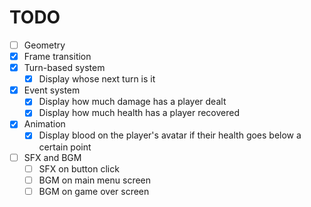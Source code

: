 # TODO
* [ ] Geometry
* [x] Frame transition
* [x] Turn-based system
    * [x] Display whose next turn is it
* [x] Event system
    * [x] Display how much damage has a player dealt
    * [x] Display how much health has a player recovered
* [x] Animation
    * [x] Display blood on the player's avatar if their health goes below a certain point
* [ ] SFX and BGM
    * [ ] SFX on button click
    * [ ] BGM on main menu screen
    * [ ] BGM on game over screen